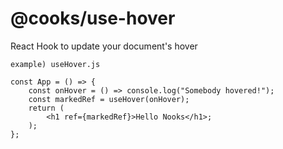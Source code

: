# @cooks/use-hover

React Hook to update your document's hover
```
example) useHover.js

const App = () => {
    const onHover = () => console.log("Somebody hovered!");
    const markedRef = useHover(onHover);
    return (
        <h1 ref={markedRef}>Hello Nooks</h1>;
    );
};
```